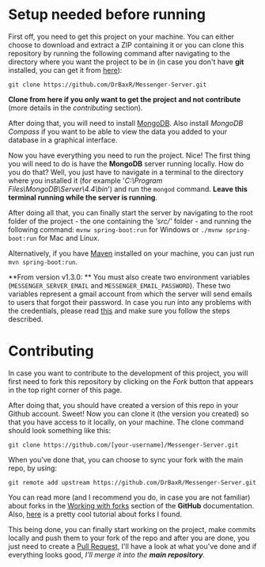 # Setup needed before running
First off, you need to get this project on your machine. You can either choose to download and extract a ZIP containing it or you can clone this repository by running the following command after navigating to the directory where you want the project to be in (in case you don't have **git** installed, you can get it from [here](https://git-scm.com/)):

```git clone https://github.com/DrBaxR/Messenger-Server.git```

**Clone from here if you only want to get the project and not contribute** (more details in the _contributing_ section).


After doing that, you will need to install [MongoDB](https://www.mongodb.com/try/download/community). Also install _MongoDB Compass_ if you want to be able to view the data you added to your database in a graphical interface.

Now you have everything you need to run the project. Nice! The first thing you will need to do is have the **MongoDB** server running locally. How do you do that? Well, you just have to navigate in a terminal to the directory where you installed it (for example '_C:\Program Files\MongoDB\Server\4.4\bin_') and run the ```mongod``` command. **Leave this terminal running while the server is running**.

After doing all that, you can finally start the server by navigating to the root folder of the project - the one containing the _'src/'_ folder - and running the following command: ```mvnw spring-boot:run``` for Windows or ```./mvnw spring-boot:run``` for Mac and Linux.

Alternatively, if you have [Maven](https://maven.apache.org/download.cgi) installed on your machine, you can just run ```mvn spring-boot:run```.

**From version v1.3.0: ** You must also create two environment variables (```MESSENGER_SERVER_EMAIL``` and ```MESSENGER_EMAIL_PASSWORD```). These two variables represent a gmail account from which the server will send emails to users that forgot their password. In case you run into any problems with the credentials, please read [this](https://support.google.com/mail/answer/7126229?visit_id=637540027062990845-726287386&rd=1) and make sure you follow the steps described.

# Contributing
In case you want to contribute to the development of this project, you will first need to fork this repository by clicking on the _Fork_ button that appears in the top right corner of this page. 

After doing that, you should have created a version of this repo in your Github account. Sweet! Now you can clone it (the version you created) so that you have access to it locally, on your machine. The clone command should look something like this:

```git clone https://github.com/[your-username]/Messenger-Server.git```

When you've done that, you can choose to sync your fork with the main repo, by using:

```git remote add upstream https://github.com/DrBaxR/Messenger-Server.git```

You can read more (and I recommend you do, in case you are not familiar) about forks in the [Working with forks](https://docs.github.com/en/github/collaborating-with-issues-and-pull-requests/working-with-forks) section of the **GitHub** documentation. Also, [here](https://www.dataschool.io/how-to-contribute-on-github/) is a pretty cool tutorial about forks I found.

This being done, you can finally start working on the project, make commits locally and push them to your fork of the repo and after you are done, you just need to create a [Pull Request](https://docs.github.com/en/github/collaborating-with-issues-and-pull-requests/creating-a-pull-request), I'll have a look at what you've done and if everything looks good, _I'll merge it into the **main repository**_.

